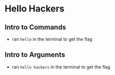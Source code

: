 # Hello Hackers
## Intro to Commands
- ran `hello` in the terminal to get the flag
## Intro to Arguments
- ran `hello hackers` in the terminal to get the flag
